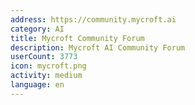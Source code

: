 ```yaml
---
address: https://community.mycroft.ai
category: AI
title: Mycroft Community Forum
description: Mycroft AI Community Forum
userCount: 3773
icon: mycroft.png
activity: medium
language: en
---
```

